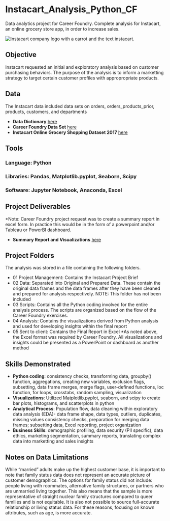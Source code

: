 # **Instacart_Analysis_Python_CF**
Data analytics project for Career Foundry. Complete analysis for Instacart, an online grocery store app, in order to increase sales. 

![Instacart company logo with a carrot and the text instacart.](https://th.bing.com/th/id/R.cb83f4a763b895c11a6ac19ac0ac393f?rik=%2b%2fYajHpdRDhYMw&riu=http%3a%2f%2fwww.finsmes.com%2fwp-content%2fuploads%2f2020%2f06%2fInstacart_Logo-1536x378.jpg&ehk=WlmDywLf0IxUHqDf0xzV%2fm0TyAWpCkPMhDBcU7aCcHY%3d&risl=&pid=ImgRaw&r=0)

## **Objective**
Instacart requested an initial and exploratory analysis based on customer purchasing behaviors. The purpose of the analysis is to inform a marketting strategy to target certain customer profiles with appropropriate products.

## **Data**
The Instacart data included data sets on orders, orders_products_prior, products, customers, and departments
- **Data Dictionary** [here](https://gist.github.com/jeremystan/c3b39d947d9b88b3ccff3147dbcf6c6b)
- **Career Foundry Data Set** [here](https://s3.amazonaws.com/coach-courses-us/public/courses/data-immersion/A4/A4_Data_Assets/customers.zip)
-  **Instacart Online Grocery Shopping Dataset 2017** [here](https://www.kaggle.com/datasets/psparks/instacart-market-basket-analysis)

## **Tools**
### Language: Python
### Libraries: Pandas, Matplotlib.pyplot, Seaborn, Scipy
### Software: Jupyter Notebook, Anaconda, Excel

## **Project Deliverables**
*Note: Career Foundry project request was to create a summary report in excel form. In practice this would be in the form of a powerpoint and/or Tableau or PowerBI dashboard. 
- **Summary Report and Visualizations** [here](https://docs.google.com/spreadsheets/d/19KXQNd11rXzZ3jjmIP9fUKeuAUKRCg_u/edit?usp=sharing&ouid=117787708180877229785&rtpof=true&sd=true)

## **Project Folders**
The analysis was stored in a file containing the following folders. 
- 01 Project Management: Contains the Instacart Project Brief
- 02 Data: Separated into Original and Prepared Data. These contain the original data frames and the data frames after they have been cleaned and prepared for analysis respectively. NOTE: This folder has not been included
- 03 Scripts: Contains all the Python coding involved for the entire analysis process. The scripts are organized based on the flow of the Career Foundry exercises. 
- 04 Analysis: Contains the visualizations derived from Python analysis and used for developing insights within the final report 
- 05 Sent to client: Contains the Final Report in Excel *As noted above, the Excel format was required by Career Foundry. All visualizations and insights could be presented as a PowerPoint or dashboard as another method

## **Skills Demonstrated**
- **Python coding**: consistency checks, transforming data, groupby() function, aggregations, creating new variables, exclusion flags, subsetting, data frame merges, merge flags, user-defined functions, loc function, for loops, crosstabs, random sampling, visualization
- **Visualizations**: Utilized Matplotlib.pyplot, seaborn, and scipy to create bar plots, histograms, and scatterplots in python
- **Analytical Process**: Population flow, data cleaning within exploratory data analysis (EDA)- data frame shape, data types, outliers, duplicates, missing values consistency checks, preparation for merging data frames; subsetting data, Excel reporting, project organization
- **Business Skills**: demographic profiling, data security (PII specific), data ethics, marketing segmentation, summary reports, translating complex data into marketting and sales insights

## **Notes on Data Limitations**
While “married” adults make up the highest customer base, it is important to note that family status data does not represent an accurate picture of customer demographics. The options for family status did not include: people living with roommates, alternative family structures, or partners who are unmarried living together. This also means that the sample is more representative of straight nuclear family structures compared to queer families and is not equitable. It is also not possible to source full-accurate relationship or living status data. For these reasons, focusing on known attributes, such as age, is more accurate.

